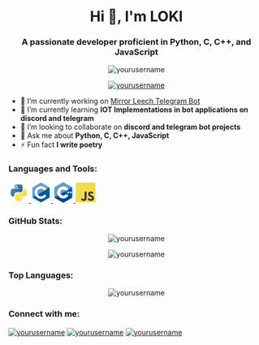 <!-- Profile README Template -->

<h1 align="center">Hi 👋, I'm LOKI</h1>
<h3 align="center">A passionate developer proficient in Python, C, C++, and JavaScript</h3>

<p align="center">
  <img src="https://komarev.com/ghpvc/?username=yourusername&label=Profile%20views&color=0e75b6&style=flat" alt="yourusername" />
</p>

<p align="center">
  <a href="https://github.com/ryo-ma/github-profile-trophy">
    <img src="https://github-profile-trophy.vercel.app/?username=yourusername" alt="yourusername" />
  </a>
</p>

<!-- About Me -->
- 🔭 I’m currently working on [Mirror Leech Telegram Bot](https://github.com/Jitroy45/mirror-leech-telegram-bot)
- 🌱 I’m currently learning **IOT Implementations in bot applications on discord and telegram**
- 👯 I’m looking to collaborate on **discord and telegram bot projects**
- 💬 Ask me about **Python, C, C++, JavaScript**
- ⚡ Fun fact **I write poetry**

<!-- Languages and Tools -->
<h3 align="left">Languages and Tools:</h3>
<p align="left">
  <a href="https://www.python.org" target="_blank" rel="noreferrer"> <img src="https://raw.githubusercontent.com/devicons/devicon/master/icons/python/python-original.svg" alt="python" width="40" height="40"/> </a> 
  <a href="https://www.cprogramming.com/" target="_blank" rel="noreferrer"> <img src="https://raw.githubusercontent.com/devicons/devicon/master/icons/c/c-original.svg" alt="c" width="40" height="40"/> </a> 
  <a href="https://isocpp.org/" target="_blank" rel="noreferrer"> <img src="https://raw.githubusercontent.com/devicons/devicon/master/icons/cplusplus/cplusplus-original.svg" alt="cplusplus" width="40" height="40"/> </a> 
  <a href="https://developer.mozilla.org/en-US/docs/Web/JavaScript" target="_blank" rel="noreferrer"> <img src="https://raw.githubusercontent.com/devicons/devicon/master/icons/javascript/javascript-original.svg" alt="javascript" width="40" height="40"/> </a>
  <!-- Add more icons as needed -->
</p>

<!-- GitHub Stats -->
<h3 align="left">GitHub Stats:</h3>
<p align="center">
  <img src="https://github-readme-stats.vercel.app/api?username=yourusername&show_icons=true&locale=en" alt="yourusername" />
</p>
<p align="center">
  <img src="https://github-readme-streak-stats.herokuapp.com/?user=yourusername&" alt="yourusername" />
</p>

<!-- Top Languages -->
<h3 align="left">Top Languages:</h3>
<p align="center">
  <img src="https://github-readme-stats.vercel.app/api/top-langs?username=yourusername&show_icons=true&locale=en&layout=compact" alt="yourusername" />
</p>

<!-- Socials -->
<h3 align="left">Connect with me:</h3>
<p align="left">
  <a href="https://linkedin.com/in/yourusername" target="blank"><img align="center" src="https://cdn.jsdelivr.net/npm/simple-icons@v3/icons/linkedin.svg" alt="yourusername" height="30" width="40" /></a>
  <a href="https://stackoverflow.com/users/yourusername" target="blank"><img align="center" src="https://cdn.jsdelivr.net/npm/simple-icons@v3/icons/stackoverflow.svg" alt="yourusername" height="30" width="40" /></a>
  <a href="https://twitter.com/yourusername" target="blank"><img align="center" src="https://cdn.jsdelivr.net/npm/simple-icons@v3/icons/twitter.svg" alt="yourusername" height="30" width="40" /></a>
  <!-- Add more social links as needed -->
</p>
